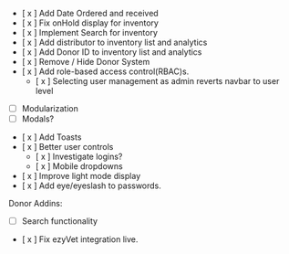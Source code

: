 - [ x ] Add Date Ordered and received
- [ x ] Fix onHold display for inventory
- [ x ] Implement Search for inventory
- [ x ] Add distributor to inventory list and analytics
- [ x ] Add Donor ID to inventory list and analytics
- [ x ] Remove / Hide Donor System
- [ x ] Add  role-based access control(RBAC)s.
    - [ x ] Selecting user management as admin reverts navbar to user level 
- [ ] Modularization
- [ ] Modals?
- [ x ] Add Toasts
- [ x ] Better user controls
  - [ x ] Investigate logins? 
  - [ x ] Mobile dropdowns
- [ x ] Improve light mode display
- [ x ] Add eye/eyeslash to passwords. 

Donor Addins:
- [ ] Search functionality
- [ x ] Fix ezyVet integration live.